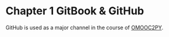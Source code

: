 # Chapter 1 GitBook & GitHub

GitHub is used as a major channel in the course of  [OMOOC2PY](https://github.com/OpenMindClub/OMOOC2py).







